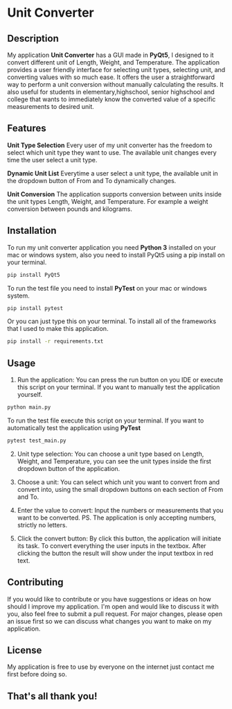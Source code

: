 # Unit Converter 

## Description

My application **Unit Converter** has a GUI made in **PyQt5**, I designed to it convert different unit of Length, Weight, and Temperature. The application provides a user friendly interface for selecting unit types, selecting unit, and converting values with so much ease. It offers the user a straightforward way to perform a unit conversion without manually calculating the results. It also useful for students in elementary,highschool, senior highschool and college that wants to immediately know the converted value of a specific measurements to desired unit.

## Features

**Unit Type Selection**
Every user of my unit converter has the freedom to select which unit type they want to use. The available
unit changes every time the user select a unit type.

**Dynamic Unit List**
Everytime a user select a unit type, the available unit in the dropdown button of From and To dynamically
changes.

**Unit Conversion**
The application supports conversion between units inside the unit types Length, Weight, and Temperature.
For example a weight conversion between pounds and kilograms.

## Installation

To run my unit converter application you need **Python 3** installed on your mac or windows system, also you need 
to install PyQt5 using a pip install on your terminal.
```bash
pip install PyQt5
```
To run the test file you need to install **PyTest** on your mac or windows system.
```bash
pip install pytest
```
Or you can just type this on your terminal. To install all of the frameworks that I used to make this application.
```bash
pip install -r requirements.txt
```

## Usage

1. Run the application: You can press the run button on you IDE or execute this script on your
terminal. If you want to manually test the application yourself.
```bash
python main.py
```
To run the test file execute this script on your terminal. If you want to automatically test the application
using **PyTest**
```bash
pytest test_main.py
```

2. Unit type selection: You can choose a unit type based on Length, Weight, and Temperature,
you can see the unit types inside the first dropdown button of the application.

3. Choose a unit: You can select which unit you want to convert from and convert into, using the small
dropdown buttons on each section of From and To.

4. Enter the value to convert: Input the numbers or measurements that you want to be converted.
PS. The application is only accepting numbers, strictly no letters.

5. Click the convert button: By click this button, the application will initiate its task. To convert
everything the user inputs in the textbox. After clicking the button the result will show under the input
textbox in red text.


## Contributing

If you would like to contribute or you have suggestions or ideas on how should I improve my application.
I'm open and would like to discuss it with you, also feel free to submit a pull request. For major changes,
please open an issue first so we can discuss what changes you want to make on my application.

## License

My application is free to use by everyone on the internet just contact me first before doing so.



## That's all thank you!